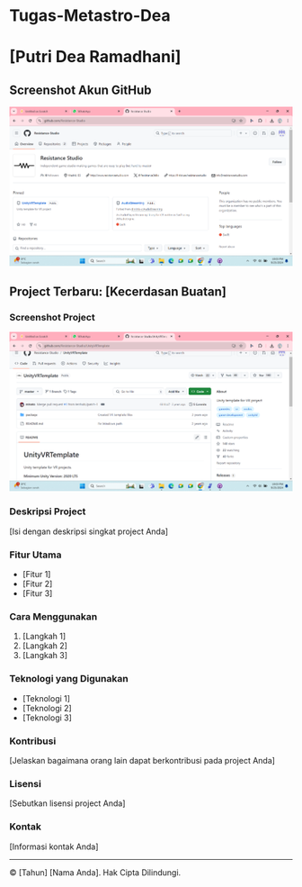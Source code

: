 # Tugas-Metastro-Dea
# [Putri Dea Ramadhani]

## Screenshot Akun GitHub
![Screenshot Akun GitHub](https://github.com/Putdelalala/Tugas-Metastro-Dea/blob/main/Screenshot%202024-09-25%20220357.png)

## Project Terbaru: [Kecerdasan Buatan]

### Screenshot Project
![Screenshot Project](https://github.com/Putdelalala/Tugas-Metastro-Dea/blob/main/Screenshot%202024-09-25%20220327.png)

### Deskripsi Project
[Isi dengan deskripsi singkat project Anda]

### Fitur Utama
- [Fitur 1]
- [Fitur 2]
- [Fitur 3]

### Cara Menggunakan
1. [Langkah 1]
2. [Langkah 2]
3. [Langkah 3]

### Teknologi yang Digunakan
- [Teknologi 1]
- [Teknologi 2]
- [Teknologi 3]

### Kontribusi
[Jelaskan bagaimana orang lain dapat berkontribusi pada project Anda]

### Lisensi
[Sebutkan lisensi project Anda]

### Kontak
[Informasi kontak Anda]

---
© [Tahun] [Nama Anda]. Hak Cipta Dilindungi.

